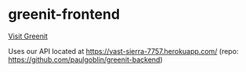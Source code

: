 # greenit-frontend

[Visit Greenit](http://paulgoblin.github.io/greenit-frontend/)

Uses our API located at https://vast-sierra-7757.herokuapp.com/ (repo: https://github.com/paulgoblin/greenit-backend)

